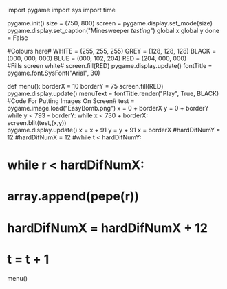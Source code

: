 import pygame
import sys
import time

pygame.init()
size = (750, 800)
screen = pygame.display.set_mode(size)
pygame.display.set_caption("Minesweeper *testing*")
global x 
global y 
done = False

#Colours here#
WHITE = (255, 255, 255)
GREY = (128, 128, 128)
BLACK = (000, 000, 000)
BLUE = (000, 102, 204)
RED = (204, 000, 000)                          
#Fills screen white#
screen.fill(RED)
pygame.display.update()
fontTitle = pygame.font.SysFont("Arial", 30)

def menu():
    borderX = 10
    borderY = 75
    screen.fill(RED)
    pygame.display.update()
    menuText = fontTitle.render("Play", True, BLACK)
    #Code For Putting Images On Screen#
    test = pygame.image.load("EasyBomb.png")
    x = 0 + borderX
    y = 0 + borderY
    while y < 793 - borderY:
        while x < 730 + borderX:        
            screen.blit(test,(x,y))                
            pygame.display.update() 
            x = x + 91
        y = y + 91
        x = borderX
#hardDifNumY = 12
#hardDifNumX = 12
#while t < hardDifNumY:
#    while r < hardDifNumX:
#        array.append(pepe(r))       
#    hardDifNumX = hardDifNumX + 12    
#    t = t + 1
menu()

